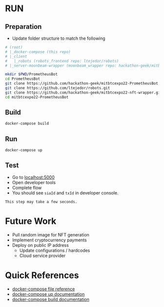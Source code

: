 # RUN
## Preparation
- Update folder structure to match the following
```sh
# (root)
# |_docker-compose (this repo)
# |_client
#   |_robots (robots_frontend repo: ltejedor/robots)
# |_server-moonbeam-wrapper (moonbeam_wrapper repo: hackathon-geek/mitbtcexpo22-nft-wrapper)

mkdir $PWD/PrometheusBot
cd PrometheusBot
git clone https://github.com/hackathon-geek/mitbtcexpo22-PrometheusBot.git
git clone https://github.com/ltejedor/robots.git
git clone https://github.com/hackathon-geek/mitbtcexpo22-nft-wrapper.git
cd mitbtcexpo22-PrometheusBot
```
## Build
```sh
docker-compose build
```
## Run
```sh
docker-compose up
```

## Test
- Go to [localhost:5000](http://localhost:5000/)
- Open developer tools
- Complete flow
- You should see `siaId` and `txId` in developer console.
```info
This step may take a few seconds.
```

# Future Work
- Pull random image for NFT generation
- Implement cryptocurrency payments
- Deploy on public IP address
  - Update configurations / hardcodes
  - Cloud service provider

# Quick References
- [docker-compose file reference](
https://docs.docker.com/compose/compose-file) 
- [docker-compose up documentation](https://docs.docker.com/compose/)
- [docker-compose build documentation](https://docs.docker.com/compose/reference/build/)